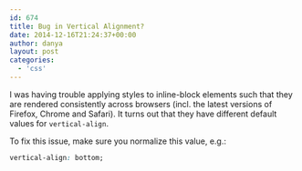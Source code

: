 ```yaml
---
id: 674
title: Bug in Vertical Alignment?
date: 2014-12-16T21:24:37+00:00
author: danya
layout: post
categories:
  - 'css'
---
```

I was having trouble applying styles to inline-block elements such that they are rendered consistently across browsers (incl. the latest versions of Firefox, Chrome and Safari). It turns out that they have different default values for `vertical-align`.

To fix this issue, make sure you normalize this value, e.g.:

```css
vertical-align: bottom;
```
